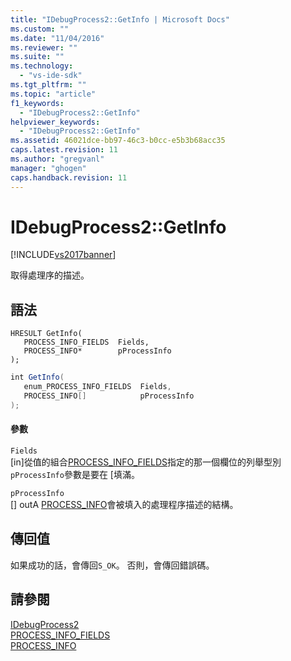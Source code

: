 ```yaml
---
title: "IDebugProcess2::GetInfo | Microsoft Docs"
ms.custom: ""
ms.date: "11/04/2016"
ms.reviewer: ""
ms.suite: ""
ms.technology: 
  - "vs-ide-sdk"
ms.tgt_pltfrm: ""
ms.topic: "article"
f1_keywords: 
  - "IDebugProcess2::GetInfo"
helpviewer_keywords: 
  - "IDebugProcess2::GetInfo"
ms.assetid: 46021dce-bb97-46c3-b0cc-e5b3b68acc35
caps.latest.revision: 11
ms.author: "gregvanl"
manager: "ghogen"
caps.handback.revision: 11
---
```

# IDebugProcess2::GetInfo
[!INCLUDE[vs2017banner](../../../code-quality/includes/vs2017banner.md)]

取得處理序的描述。  
  
## 語法  
  
```cpp#  
HRESULT GetInfo(  
   PROCESS_INFO_FIELDS  Fields,  
   PROCESS_INFO*        pProcessInfo  
);  
```  
  
```c#  
int GetInfo(  
   enum_PROCESS_INFO_FIELDS  Fields,  
   PROCESS_INFO[]            pProcessInfo  
);  
```  
  
#### 參數  
 `Fields`  
 \[in\]從值的組合[PROCESS\_INFO\_FIELDS](../../../extensibility/debugger/reference/process-info-fields.md)指定的那一個欄位的列舉型別`pProcessInfo`參數是要在 \[填滿。  
  
 `pProcessInfo`  
 \[\] outA [PROCESS\_INFO](../../../extensibility/debugger/reference/process-info.md)會被填入的處理程序描述的結構。  
  
## 傳回值  
 如果成功的話，會傳回`S_OK`。 否則，會傳回錯誤碼。  
  
## 請參閱  
 [IDebugProcess2](../../../extensibility/debugger/reference/idebugprocess2.md)   
 [PROCESS\_INFO\_FIELDS](../../../extensibility/debugger/reference/process-info-fields.md)   
 [PROCESS\_INFO](../../../extensibility/debugger/reference/process-info.md)